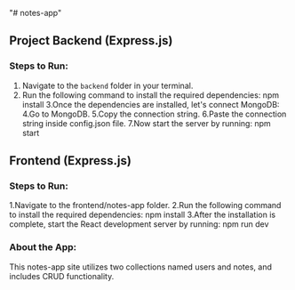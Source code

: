 "# notes-app" 
## Project Backend (Express.js)

### Steps to Run:

1. Navigate to the `backend` folder in your terminal.
2. Run the following command to install the required dependencies: npm install
3.Once the dependencies are installed, let's connect MongoDB:
4.Go to MongoDB.
5.Copy the connection string.
6.Paste the connection string inside config.json file.
7.Now start the server by running: npm start


## Frontend (Express.js)
### Steps to Run:
1.Navigate to the frontend/notes-app folder.
2.Run the following command to install the required dependencies: npm install
3.After the installation is complete, start the React development server by running: npm run dev


### About the App:
This notes-app site utilizes two collections named users and notes, and includes CRUD functionality.



